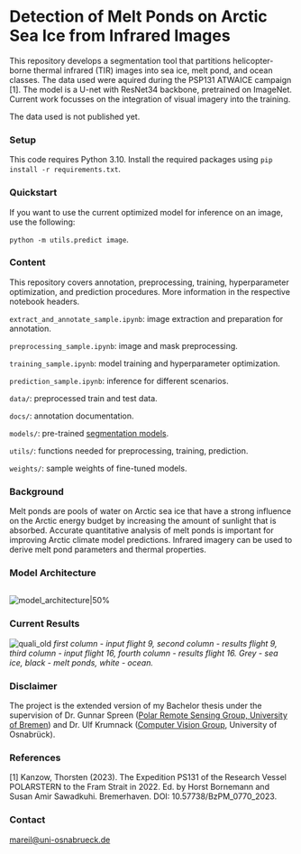 # Detection of Melt Ponds on Arctic Sea Ice from Infrared Images

This repository develops a segmentation tool that partitions helicopter-borne thermal infrared (TIR) images into sea ice, melt pond, and ocean classes. 
The data used were aquired during the PSP131 ATWAICE campaign [1].
The model is a U-net with ResNet34 backbone, pretrained on ImageNet. Current work focusses on the integration of visual imagery into the training.

The data used is not published yet.

### Setup
This code requires Python 3.10. Install the required packages using ```pip install -r requirements.txt```.

### Quickstart
If you want to use the current optimized model for inference on an image, use the following:

```python -m utils.predict image```.

### Content
This repository covers annotation, preprocessing, training, hyperparameter optimization, and prediction procedures. More information in the respective notebook headers.

```extract_and_annotate_sample.ipynb```: image extraction and preparation for annotation.

```preprocessing_sample.ipynb```: image and mask preprocessing.

```training_sample.ipynb```: model training and hyperparameter optimization.

```prediction_sample.ipynb```: inference for different scenarios.

```data/```: preprocessed train and test data.

```docs/```: annotation documentation.

```models/```: pre-trained [segmentation models](https://github.com/qubvel/segmentation_models).

```utils/```: functions needed for preprocessing, training, prediction.

```weights/```: sample weights of fine-tuned models.

### Background
Melt ponds are pools of water on Arctic sea ice that have a strong influence on the Arctic energy budget by increasing the amount of sunlight that is absorbed. 
Accurate quantitative analysis of melt ponds is important for improving Arctic climate model predictions.
Infrared imagery can be used to derive melt pond parameters and thermal properties.

### Model Architecture
<img scr="https://github.com/marlens123/ponds_extended/assets/80780236/84dde17c-6ecd-4608-af7f-7be75de84729" width="200">

![model_architecture|50%](https://github.com/marlens123/ponds_extended/assets/80780236/84dde17c-6ecd-4608-af7f-7be75de84729)

### Current Results
![quali_old](https://github.com/marlens123/pond_segmentation/assets/80780236/7228e021-4630-4367-a4c8-e30b2fdfb3da)
*first column - input flight 9, second column - results flight 9, third column - input flight 16, fourth column - results flight 16. Grey - sea ice, black - melt ponds, white - ocean.*

### Disclaimer
The project is the extended version of my Bachelor thesis under the supervision of Dr. Gunnar Spreen ([Polar Remote Sensing Group, University of Bremen](https://seaice.uni-bremen.de/research-group/))
and Dr. Ulf Krumnack ([Computer Vision Group](https://www.ikw.uni-osnabrueck.de/en/research_groups/computer_vision.html), University of Osnabrück).

### References
[1] Kanzow, Thorsten (2023). The Expedition PS131 of the Research Vessel POLARSTERN to the
Fram Strait in 2022. Ed. by Horst Bornemann and Susan Amir Sawadkuhi. Bremerhaven. DOI: 10.57738/BzPM\_0770\_2023.


### Contact
mareil@uni-osnabrueck.de